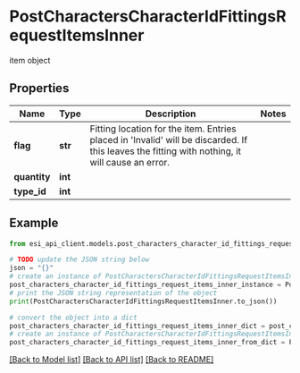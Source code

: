 # PostCharactersCharacterIdFittingsRequestItemsInner

item object

## Properties

Name | Type | Description | Notes
------------ | ------------- | ------------- | -------------
**flag** | **str** | Fitting location for the item. Entries placed in &#39;Invalid&#39; will be discarded. If this leaves the fitting with nothing, it will cause an error. | 
**quantity** | **int** |  | 
**type_id** | **int** |  | 

## Example

```python
from esi_api_client.models.post_characters_character_id_fittings_request_items_inner import PostCharactersCharacterIdFittingsRequestItemsInner

# TODO update the JSON string below
json = "{}"
# create an instance of PostCharactersCharacterIdFittingsRequestItemsInner from a JSON string
post_characters_character_id_fittings_request_items_inner_instance = PostCharactersCharacterIdFittingsRequestItemsInner.from_json(json)
# print the JSON string representation of the object
print(PostCharactersCharacterIdFittingsRequestItemsInner.to_json())

# convert the object into a dict
post_characters_character_id_fittings_request_items_inner_dict = post_characters_character_id_fittings_request_items_inner_instance.to_dict()
# create an instance of PostCharactersCharacterIdFittingsRequestItemsInner from a dict
post_characters_character_id_fittings_request_items_inner_from_dict = PostCharactersCharacterIdFittingsRequestItemsInner.from_dict(post_characters_character_id_fittings_request_items_inner_dict)
```
[[Back to Model list]](../README.md#documentation-for-models) [[Back to API list]](../README.md#documentation-for-api-endpoints) [[Back to README]](../README.md)


